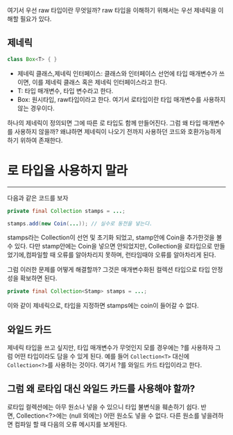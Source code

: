 여기서 우선 raw 타입이란 무엇일까?
raw 타입을 이해하기 위해서는 우선 제네릭을 이해할 필요가 있다.
## 제네릭
```java
class Box<T> { }
```
* 제네릭 클래스,제네릭 인터페이스: 클래스와 인터페이스 선언에 타입 매개변수가 쓰이면, 이를 제네릭 클래스 혹은 제네릭 인터페이스라고 한다.
* T: 타입 매개변수, 타입 변수라고 한다.
* Box: 원시타입, raw타입이라고 한다.
여기서 로타입이란 타입 매개변수를 사용하지 않는 경우이다.

하나의 제네릭이 정의되면 그에 따른 로 타입도 함께 만들어진다.
그럼 왜 타입 매개변수를 사용하지 않을까? 왜냐하면 제네릭이 나오기 전까지 사용하던 코드와 호환가능하게 하기 위하여 존재한다.

# 로 타입을 사용하지 말라
---
다음과 같은 코드를 보자
```java
private final Collection stamps = ...;

stamps.add(new Coin(...)); // 실수로 동전을 넣는다.
```
stamps라는 Collection이 선언 및 초기화 되었고,
stamp안에 Coin을 추가한것을 볼 수 있다.
다만 stamp안에는 Coin을 넣으면 안되었지만, Collection을 로타입으로 만들었기에,컴파일할 때 오류를 알아차리지 못하며, 런타임때야 오류를 알아차리게 된다.

그럼 이러한 문제를 어떻게 해결할까?
그것은 매개변수화된 컬렉션 타입으로 타입 안정성을 확보하면 된다.
```java
private final Collection<Stamp> stamps = ...;
```
이와 같이 제네릭으로, 타입을 지정하면 stamps에는 coin이 들어갈 수 없다.

## 와일드 카드
제네릭 타입을 쓰고 싶지만, 타입 매개변수가 무엇인지 모를 경우에는 ?를 사용하자
그럼 어떤 타입이라도 담을 수 있게 된다.
예를 들어 `Collection<T>` 대신에 `Collection<?>`를 사용하는 것이다. 여기서 ?를 와일드 카드 타입이라고 한다.

## 그럼 왜 로타입 대신 와일드 카드를 사용해야 할까?
로타입 컬렉션에는 아무 원소나 넣을 수 있으니 타입 불변식을 훼손하기 쉽다. 반면, Collection\<?>에는 (null 외에는) 어떤 원소도 넣을 수 없다. 다른 원소를 넣을려하면 컴파일 할 때 다음의 오류 메시지를 보게된다.
